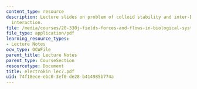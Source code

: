 ```yaml
---
content_type: resource
description: Lecture slides on problem of colloid stability and inter-Debye-layer
  interaction.
file: /media/courses/20-330j-fields-forces-and-flows-in-biological-systems-spring-2007/74f18eceebc03ef0de28b414985b774a_electrokin_lec7.pdf
file_type: application/pdf
learning_resource_types:
- Lecture Notes
ocw_type: OCWFile
parent_title: Lecture Notes
parent_type: CourseSection
resourcetype: Document
title: electrokin_lec7.pdf
uid: 74f18ece-ebc0-3ef0-de28-b414985b774a
---
```

